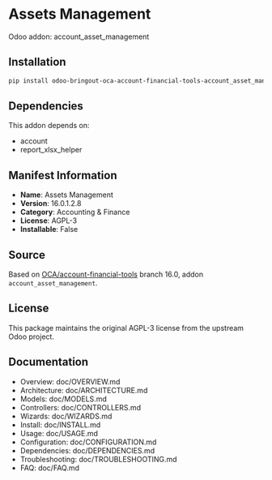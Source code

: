 # Assets Management

Odoo addon: account_asset_management

## Installation

```bash
pip install odoo-bringout-oca-account-financial-tools-account_asset_management
```

## Dependencies

This addon depends on:
- account
- report_xlsx_helper

## Manifest Information

- **Name**: Assets Management
- **Version**: 16.0.1.2.8
- **Category**: Accounting & Finance
- **License**: AGPL-3
- **Installable**: False

## Source

Based on [OCA/account-financial-tools](https://github.com/OCA/account-financial-tools) branch 16.0, addon `account_asset_management`.

## License

This package maintains the original AGPL-3 license from the upstream Odoo project.

## Documentation

- Overview: doc/OVERVIEW.md
- Architecture: doc/ARCHITECTURE.md
- Models: doc/MODELS.md
- Controllers: doc/CONTROLLERS.md
- Wizards: doc/WIZARDS.md
- Install: doc/INSTALL.md
- Usage: doc/USAGE.md
- Configuration: doc/CONFIGURATION.md
- Dependencies: doc/DEPENDENCIES.md
- Troubleshooting: doc/TROUBLESHOOTING.md
- FAQ: doc/FAQ.md
